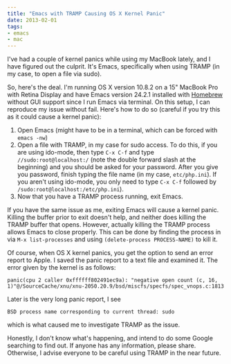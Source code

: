 ```yaml
---
title: "Emacs with TRAMP Causing OS X Kernel Panic"
date: 2013-02-01
tags: 
- emacs
- mac
---
```

I've had a couple of kernel panics while using my MacBook lately, and I have figured out the culprit. It's Emacs, specifically when using TRAMP (in my case, to open a file via sudo).
<!--more-->
So, here's the deal. I'm running OS X version 10.8.2 on a 15" MacBook Pro with Retina Display and have Emacs version 24.2.1 installed with [Homebrew](http://mxcl.github.com/homebrew/) without GUI support since I run Emacs via terminal. On this setup, I can reproduce my issue without fail. Here's how to do so (careful if you try this as it could cause a kernel panic):

1. Open Emacs (might have to be in a terminal, which can be forced with `emacs -nw`)
2. Open a file with TRAMP, in my case for sudo access. To do this, if you are using ido-mode, then type `C-x C-f` and type `//sudo:root@localhost:/` (note the double forward slash at the beginning) and you should be asked for your password. After you give you password, finish typing the file name (in my case, `etc/php.ini`). If you aren't using ido-mode, you only need to type `C-x C-f` followed by `/sudo:root@localhost:/etc/php.ini`).
3. Now that you have a TRAMP process running, exit Emacs. 

If you have the same issue as me, exiting Emacs will cause a kernel panic. Killing the buffer prior to exit doesn't help, and neither does killing the TRAMP buffer that opens. However, actually killing the TRAMP process allows Emacs to close properly. This can be done by finding the process in via `M-x list-processes` and using `(delete-process PROCESS-NAME)` to kill it.

Of course, when OS X kernel panics, you get the option to send an error report to Apple. I saved the panic report to a text file and examined it. The error given by the kernel is as follows:

```
panic(cpu 2 caller 0xffffff802491ec9a): "negative open count (c, 16, 1)"@/SourceCache/xnu/xnu-2050.20.9/bsd/miscfs/specfs/spec_vnops.c:1813
```

Later is the very long panic report, I see

```
BSD process name corresponding to current thread: sudo
```

which is what caused me to investigate TRAMP as the issue.

Honestly, I don't know what's happening, and intend to do some Google searching to find out. If anyone has any information, please share. Otherwise, I advise everyone to be careful using TRAMP in the near future.
